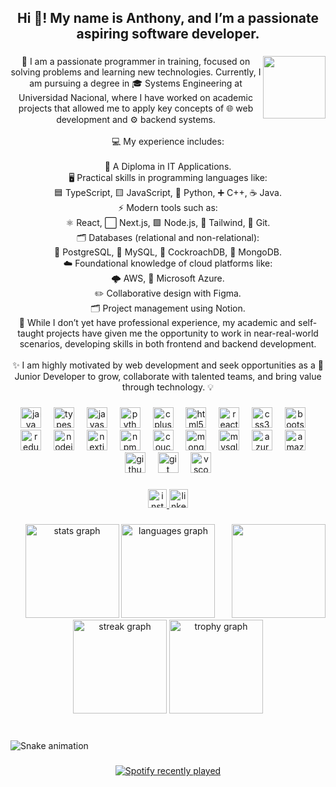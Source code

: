 <h2 align="center">Hi 👋! My name is Anthony, and I’m a passionate aspiring software developer.</h2>

###

<img align="right" height="100" src="https://camo.githubusercontent.com/f34ebe2cf5c5138a4187ba600fc147a2b2735d24b55ce5cc764b219e3319d8bd/68747470733a2f2f6d656469612e74656e6f722e636f6d2f703957546570644333783841414141692f736b617465626f6172642d736b617465626f617264696e672e676966"  />

###

<p align="center">🚀 I am a passionate programmer in training, focused on solving problems and learning new technologies. Currently, I am pursuing a degree in 🎓 Systems Engineering at Universidad Nacional, where I have worked on academic projects that allowed me to apply key concepts of 🌐 web development and ⚙️ backend systems.<br><br>💻 My experience includes:<br><br>📜 A Diploma in IT Applications.<br>🖥️ Practical skills in programming languages like:<br>🟦 TypeScript, 🟨 JavaScript, 🐍 Python, ➕ C++, ☕ Java.<br>⚡ Modern tools such as:<br>⚛️ React, ⬜ Next.js, 🟩 Node.js, 🎨 Tailwind, 🐙 Git.<br>🗂️ Databases (relational and non-relational):<br>🐘 PostgreSQL, 🐬 MySQL, 🐤 CockroachDB, 🍃 MongoDB.<br>☁️ Foundational knowledge of cloud platforms like:<br>🌩️ AWS, 🔵 Microsoft Azure.<br>✏️ Collaborative design with Figma.<br>🗂️ Project management using Notion.<br>🌱 While I don’t yet have professional experience, my academic and self-taught projects have given me the opportunity to work in near-real-world scenarios, developing skills in both frontend and backend development.<br><br>✨ I am highly motivated by web development and seek opportunities as a 💼 Junior Developer to grow, collaborate with talented teams, and bring value through technology. 💡</p>

###

<div align="center">
  <img src="https://cdn.jsdelivr.net/gh/devicons/devicon/icons/java/java-original-wordmark.svg" height="33" alt="java logo"  />
  <img width="12" />
  <img src="https://cdn.jsdelivr.net/gh/devicons/devicon/icons/typescript/typescript-plain.svg" height="33" alt="typescript logo"  />
  <img width="12" />
  <img src="https://cdn.jsdelivr.net/gh/devicons/devicon/icons/javascript/javascript-original.svg" height="33" alt="javascript logo"  />
  <img width="12" />
  <img src="https://cdn.jsdelivr.net/gh/devicons/devicon/icons/python/python-original-wordmark.svg" height="33" alt="python logo"  />
  <img width="12" />
  <img src="https://cdn.jsdelivr.net/gh/devicons/devicon/icons/cplusplus/cplusplus-plain.svg" height="33" alt="cplusplus logo"  />
  <img width="12" />
  <img src="https://cdn.jsdelivr.net/gh/devicons/devicon/icons/html5/html5-original.svg" height="33" alt="html5 logo"  />
  <img width="12" />
  <img src="https://cdn.jsdelivr.net/gh/devicons/devicon/icons/react/react-original.svg" height="33" alt="react logo"  />
  <img width="12" />
  <img src="https://cdn.jsdelivr.net/gh/devicons/devicon/icons/css3/css3-original.svg" height="33" alt="css3 logo"  />
  <img width="12" />
  <img src="https://cdn.jsdelivr.net/gh/devicons/devicon/icons/bootstrap/bootstrap-original.svg" height="33" alt="bootstrap logo"  />
  <img width="12" />
  <img src="https://cdn.jsdelivr.net/gh/devicons/devicon/icons/redux/redux-original.svg" height="33" alt="redux logo"  />
  <img width="12" />
  <img src="https://cdn.jsdelivr.net/gh/devicons/devicon/icons/nodejs/nodejs-original-wordmark.svg" height="33" alt="nodejs logo"  />
  <img width="12" />
  <img src="https://cdn.jsdelivr.net/gh/devicons/devicon/icons/nextjs/nextjs-original.svg" height="33" alt="nextjs logo"  />
  <img width="12" />
  <img src="https://cdn.jsdelivr.net/gh/devicons/devicon/icons/npm/npm-original-wordmark.svg" height="33" alt="npm logo"  />
  <img width="12" />
  <img src="https://cdn.jsdelivr.net/gh/devicons/devicon/icons/couchdb/couchdb-original.svg" height="33" alt="couchdb logo"  />
  <img width="12" />
  <img src="https://cdn.jsdelivr.net/gh/devicons/devicon/icons/mongodb/mongodb-original.svg" height="33" alt="mongodb logo"  />
  <img width="12" />
  <img src="https://cdn.jsdelivr.net/gh/devicons/devicon/icons/mysql/mysql-original.svg" height="33" alt="mysql logo"  />
  <img width="12" />
  <img src="https://cdn.jsdelivr.net/gh/devicons/devicon/icons/azure/azure-original.svg" height="33" alt="azure logo"  />
  <img width="12" />
  <img src="https://cdn.jsdelivr.net/gh/devicons/devicon/icons/amazonwebservices/amazonwebservices-plain-wordmark.svg" height="33" alt="amazonwebservices logo"  />
  <img width="12" />
  <img src="https://cdn.jsdelivr.net/gh/devicons/devicon/icons/github/github-original-wordmark.svg" height="33" alt="github logo"  />
  <img width="12" />
  <img src="https://cdn.jsdelivr.net/gh/devicons/devicon/icons/git/git-original.svg" height="33" alt="git logo"  />
  <img width="12" />
  <img src="https://cdn.jsdelivr.net/gh/devicons/devicon/icons/vscode/vscode-original.svg" height="33" alt="vscode logo"  />
</div>

###

<div align="center">
  <a href="https://www.instagram.com/anthah_131/" target="_blank">
    <img src="https://img.shields.io/static/v1?message=Instagram&logo=instagram&label=anthah_131&color=E4405F&logoColor=white&labelColor=&style=for-the-badge" height="30" alt="instagram logo"  />
  </a>
  <a href="www.linkedin.com/in/anthonyah-webdev" target="_blank">
    <img src="https://img.shields.io/static/v1?message=LinkedIn&logo=linkedin&label=anthonyah-webdev&color=0077B5&logoColor=white&labelColor=&style=for-the-badge" height="30" alt="linkedin logo"  />
  </a>
</div>

###

<img align="right" height="150" src="https://camo.githubusercontent.com/c74f7110e6ad8c757037e30ab26cc773a96b2b23d5cd37aac77169a5ca221011/68747470733a2f2f6d656469612e74656e6f722e636f6d2f4473366b5a2d5057467a7741414141692f6861727568692d686172652d686172652d79756b61692e676966"  />

###

<div align="center">
  <img src="https://github-readme-stats.vercel.app/api?username=Anthonyah131&hide_title=false&hide_rank=false&show_icons=true&include_all_commits=true&count_private=true&disable_animations=false&theme=react&locale=en&hide_border=true&order=1" height="150" alt="stats graph"  />
  <img src="https://github-readme-stats.vercel.app/api/top-langs?username=Anthonyah131&locale=en&hide_title=false&layout=compact&card_width=320&langs_count=6&theme=react&hide_border=true&order=2" height="150" alt="languages graph"  />
  <img src="https://streak-stats.demolab.com?user=Anthonyah131&locale=en&mode=daily&theme=react&hide_border=true&border_radius=5&order=3" height="150" alt="streak graph"  />
  <img src="https://github-profile-trophy.vercel.app?username=Anthonyah131&theme=onestar&column=-1&row=1&margin-w=8&margin-h=8&no-bg=false&no-frame=true&order=4" height="150" alt="trophy graph"  />
</div>

###

<br clear="both">

<img src="https://raw.githubusercontent.com/Anthonyah131/Anthonyah131/output/snake.svg" alt="Snake animation" />

###

<div align="center">
  <a href="https://open.spotify.com/user/AnthonyAH">
    <img src="https://spotify-recently-played-readme.vercel.app/api?user=AnthonyAH&count=3&unique=false" alt="Spotify recently played"  />
  </a>
</div>

###
